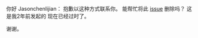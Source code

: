 你好 Jasonchenlijian：
抱歉以这种方式联系你。
能帮忙将此 [issue](https://github.com/Jasonchenlijian/FastBle/issues/440) 删除吗？
这是我2年前发起的 现在已经过时了。

谢谢。
